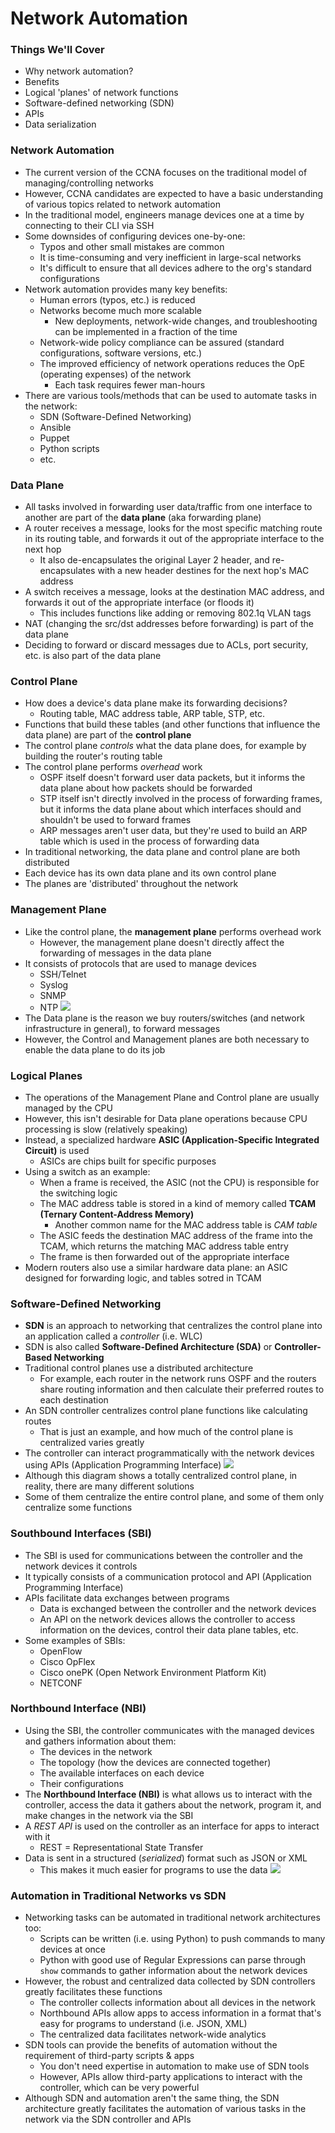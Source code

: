 # Network Automation
### Things We'll Cover
- Why network automation?
- Benefits
- Logical 'planes' of network functions
- Software-defined networking (SDN)
- APIs
- Data serialization
### Network Automation
- The current version of the CCNA focuses on the traditional model of managing/controlling networks
- However, CCNA candidates are expected to have a basic understanding of various topics related to network automation
- In the traditional model, engineers manage devices one at a time by connecting to their CLI via SSH
- Some downsides of configuring devices one-by-one:
	- Typos and other small mistakes are common
	- It is time-consuming and very inefficient in large-scal networks
	- It's difficult to ensure that all devices adhere to the org's standard configurations
- Network automation provides many key benefits:
	- Human errors (typos, etc.) is reduced
	- Networks become much more scalable
		- New deployments, network-wide changes, and troubleshooting can be implemented in a fraction of the time
	- Network-wide policy compliance can be assured (standard configurations, software versions, etc.)
	- The improved efficiency of network operations reduces the OpE (operating expenses) of the network
		- Each task requires fewer man-hours
- There are various tools/methods that can be used to automate tasks in the network:
	- SDN (Software-Defined Networking)
	- Ansible
	- Puppet
	- Python scripts
	- etc.
### Data Plane
- All tasks involved in forwarding user data/traffic from one interface to another are part of the **data plane** (aka forwarding plane)
- A router receives a message, looks for the most specific matching route in its routing table, and forwards it out of the appropriate interface to the next hop
	- It also de-encapsulates the original Layer 2 header, and re-encapsulates with a new header destines for the next hop's MAC address
- A switch receives a message, looks at the destination MAC address, and forwards it out of the appropriate interface (or floods it)
	- This includes functions like adding or removing 802.1q VLAN tags
- NAT (changing the src/dst addresses before forwarding) is part of the data plane
- Deciding to forward or discard messages due to ACLs, port security, etc. is also part of the data plane
### Control Plane
- How does a device's data plane make its forwarding decisions?
	- Routing table, MAC address table, ARP table, STP, etc.
- Functions that build these tables (and other functions that influence the data plane) are part of the **control plane**
- The control plane *controls* what the data plane does, for example by building the router's routing table
- The control plane performs *overhead* work
	- OSPF itself doesn't forward user data packets, but it informs the data plane about how packets should be forwarded
	- STP itself isn't directly involved in the process of forwarding frames, but it informs the data plane about which interfaces should and shouldn't be used to forward frames
	- ARP messages aren't user data, but they're used to build an ARP table which is used in the process of forwarding data
- In traditional networking, the data plane and control plane are both distributed
- Each device has its own data plane and its own control plane
- The planes are 'distributed' throughout the network
### Management Plane
- Like the control plane, the **management plane** performs overhead work
	- However, the management plane doesn't directly affect the forwarding of messages in the data plane
- It consists of protocols that are used to manage devices
	- SSH/Telnet
	- Syslog
	- SNMP
	- NTP
![](attachments/9c2ca36f3cd80099b67f2298599418e2.png)
- The Data plane is the reason we buy routers/switches (and network infrastructure in general), to forward messages
- However, the Control and Management planes are both necessary to enable the data plane to do its job
### Logical Planes
- The operations of the Management Plane and Control plane are usually managed by the CPU
- However, this isn't desirable for Data plane operations because CPU processing is slow (relatively speaking)
- Instead, a specialized hardware **ASIC (Application-Specific Integrated Circuit)** is used
	- ASICs are chips built for specific purposes
- Using a switch as an example:
	- When a frame is received, the ASIC (not the CPU) is responsible for the switching logic
	- The MAC address table is stored in a kind of memory called **TCAM (Ternary Content-Address Memory)**
		- Another common name for the MAC address table is *CAM table*
	- The ASIC feeds the destination MAC address of the frame into the TCAM, which returns the matching MAC address table entry
	- The frame is then forwarded out of the appropriate interface
- Modern routers also use a similar hardware data plane: an ASIC designed for forwarding logic, and tables sotred in TCAM
### Software-Defined Networking
- **SDN** is an approach to networking that centralizes the control plane into an application called a *controller* (i.e. WLC)
- SDN is also called **Software-Defined Architecture (SDA)** or **Controller-Based Networking**
- Traditional control planes use a distributed architecture
	- For example, each router in the network runs OSPF and the routers share routing information and then calculate their preferred routes to each destination
- An SDN controller centralizes control plane functions like calculating routes
	- That is just an example, and how much of the control plane is centralized varies greatly
- The controller can interact programmatically with the network devices using APIs (Application Programming Interface)
![](attachments/77e8b1cecb5b27fddb5d46dfc9aab3bd.png)
- Although this diagram shows a totally centralized control plane, in reality, there are many different solutions
- Some of them centralize the entire control plane, and some of them only centralize some functions
### Southbound Interfaces (SBI)
- The SBI is used for communications between the controller and the network devices it controls
- It typically consists of a communication protocol and API (Application Programming Interface)
- APIs facilitate data exchanges between programs
	- Data is exchanged between the controller and the network devices
	- An API on the network devices allows the controller to access information on the devices, control their data plane tables, etc.
- Some examples of SBIs:
	- OpenFlow
	- Cisco OpFlex
	- Cisco onePK (Open Network Environment Platform Kit)
	- NETCONF
### Northbound Interface (NBI)
- Using the SBI, the controller communicates with the managed devices and gathers information about them:
	- The devices in the network
	- The topology (how the devices are connected together)
	- The available interfaces on each device
	- Their configurations
- The **Northbound Interface (NBI)** is what allows us to interact with the controller, access the data it gathers about the network, program it, and make changes in the network via the SBI
- A *REST API* is used on the controller as an interface for apps to interact with it
	- REST = Representational State Transfer
- Data is sent in a structured (*serialized*) format such as JSON or XML
	- This makes it much easier for programs to use the data
![](attachments/83c84624890278bea5baba0c4cd95e9d.png)
### Automation in Traditional Networks vs SDN
- Networking tasks can be automated in traditional network architectures too:
	- Scripts can be written (i.e. using Python) to push commands to many devices at once
	- Python with good use of Regular Expressions can parse through `show` commands to gather information about the network devices
- However, the robust and centralized data collected by SDN controllers greatly facilitates these functions
	- The controller collects information about all devices in the network
	- Northbound APIs allow apps to access information in a format that's easy for programs to understand (i.e. JSON, XML)
	- The centralized data facilitates network-wide analytics
- SDN tools can provide the benefits of automation without the requirement of third-party scripts & apps
	- You don't need expertise in automation to make use of SDN tools
	- However, APIs allow third-party applications to interact with the controller, which can be very powerful
- Although SDN and automation aren't the same thing, the SDN architecture greatly facilitates the automation of various tasks in the network via the SDN controller and APIs